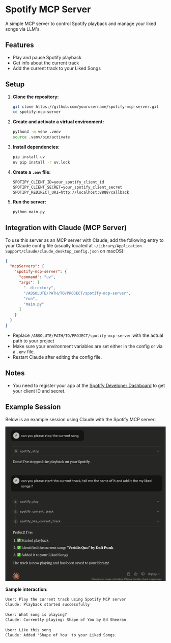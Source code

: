 # Spotify MCP Server

A simple MCP server to control Spotify playback and manage your liked songs via LLM's.

## Features

- Play and pause Spotify playback
- Get info about the current track
- Add the current track to your Liked Songs

## Setup

1. **Clone the repository:**
   ```sh
   git clone https://github.com/yourusername/spotify-mcp-server.git
   cd spotify-mcp-server
   ```

2. **Create and activate a virtual environment:**
   ```sh
   python3 -m venv .venv
   source .venv/bin/activate
   ```

3. **Install dependencies:**
   ```sh
   pip install uv
   uv pip install -r uv.lock
   ```

4. **Create a `.env` file:**
   ```
   SPOTIPY_CLIENT_ID=your_spotify_client_id
   SPOTIPY_CLIENT_SECRET=your_spotify_client_secret
   SPOTIPY_REDIRECT_URI=http://localhost:8888/callback
   ```

5. **Run the server:**
   ```sh
   python main.py
   ```

## Integration with Claude (MCP Server)

To use this server as an MCP server with Claude, add the following entry to your Claude config file (usually located at `~/Library/Application Support/Claude/claude_desktop_config.json` on macOS):

```json
{
  "mcpServers": {
    "spotify-mcp-server": {
      "command": "uv",
      "args": [
        "--directory",
        "/ABSOLUTE/PATH/TO/PROJECT/spotify-mcp-server",
        "run",
        "main.py"
      ]
    }
  }
}
```

- Replace `/ABSOLUTE/PATH/TO/PROJECT/spotify-mcp-server` with the actual path to your project
- Make sure your environment variables are set either in the config or via a `.env` file.
- Restart Claude after editing the config file.

## Notes

- You need to register your app at the [Spotify Developer Dashboard](https://developer.spotify.com/dashboard/) to get your client ID and secret.

## Example Session

Below is an example session using Claude with the Spotify MCP server:

![Example Conversation](images/conversation.png)

**Sample interaction:**

```
User: Play the current track using Spotify MCP server
Claude: Playback started successfully

User: What song is playing?
Claude: Currently playing: Shape of You by Ed Sheeran

User: Like this song
Claude: Added 'Shape of You' to your Liked Songs.
```
